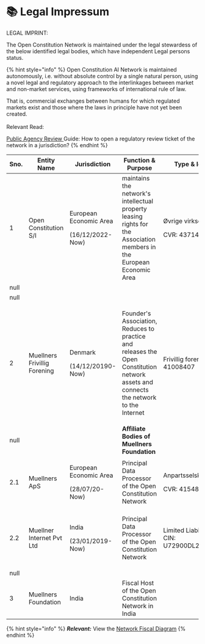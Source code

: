 # 📚 Legal Impressum

LEGAL IMPRINT:&#x20;

The Open Constitution Network is maintained under the legal stewardess of the below identified legal bodies, which have independent Legal persons status.&#x20;



{% hint style="info" %}
Open Constitution AI Network is maintained autonomously, i.e. without absolute control by a single natural person, using a novel legal and regulatory approach to the interlinkages between market and non-market services, using frameworks of international rule of law.

That is, commercial exchanges between humans for which regulated markets exist and those where the laws in principle have not yet been created. \
\
Relevant Read:&#x20;

[Public Agency Review ](public-agency-guide.md)Guide: How to open a regulatory review ticket of the network in a jurisdiction?
{% endhint %}



<table><thead><tr><th width="86" data-type="number">Sno.</th><th width="153.33333333333331">Entity Name</th><th width="124">Jurisdiction</th><th width="280">Function &#x26; Purpose</th><th>Type &#x26; Identification</th></tr></thead><tbody><tr><td>1</td><td>Open Constitution S/I       </td><td><p>European Economic Area</p><p></p><p>(16/12/2022-Now)</p></td><td>maintains the network's intellectual property leasing rights for the Association members in the European Economic Area</td><td><p>Øvrige virksomhedsformer</p><p>CVR: 43714775</p></td></tr><tr><td>null</td><td></td><td></td><td></td><td></td></tr><tr><td>null</td><td></td><td></td><td></td><td></td></tr><tr><td>2</td><td>Muellners Frivillig Forening    </td><td><p>Denmark</p><p></p><p></p><p>(14/12/20190-Now)</p></td><td><p></p><p>Founder's Association, Reduces to practice and releases the Open Constitution network assets and connects the network to the Internet</p></td><td>Frivillig forening  CVR: 41008407</td></tr><tr><td>null</td><td></td><td></td><td><strong>Affiliate Bodies of Muellners Foundation</strong></td><td></td></tr><tr><td>2.1</td><td>Muellners ApS</td><td><p>European Economic Area</p><p></p><p>(28/07/20-Now)</p></td><td>Principal Data Processor of the Open Constitution Network</td><td><p>Anpartsselskab   </p><p>CVR: 41548304 </p></td></tr><tr><td>2.2</td><td>Muellner Internet Pvt Ltd</td><td><p>India</p><p></p><p></p><p>(23/01/2019-Now)</p></td><td><p></p><p>Principal Data Processor of the Open Constitution Network</p></td><td>Limited Liability Company CIN:  U72900DL2019PTC344870 </td></tr><tr><td>null</td><td></td><td></td><td></td><td></td></tr><tr><td>3</td><td>Muellners Foundation</td><td>India</td><td>Fiscal Host of the Open Constitution Network in India</td><td></td></tr></tbody></table>

&#x20;

{% hint style="info" %}
_**Relevant:**_ View the [Network Fiscal Diagram](network-fiscal-diagram.md)
{% endhint %}
